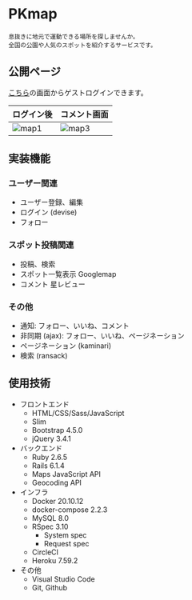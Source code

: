 # PKmap
```
息抜きに地元で運動できる場所を探しませんか。
全国の公園や人気のスポットを紹介するサービスです。
```
<!--
目的: googlemapのような情報の蓄積 Twitterのような呟きではない

苦労したこと

導入、環境構築: ぶっちゃけこれが一番しんどかった
- docker
- cicd: プルリクエスト, build, test
- devise
- rspec
- webpack_JS
- bootstrap 3.4.1 → 4.5.0

フロントエンド
- レスポンシブ スマホでは下端にfooterを固定
- 微調整 通知のベル position: relative
- <div>構成の知識や方法が知らない 人のgithubを見た

バックエンド
- 地図の表示 gon: JSにインスタンス変数を入れる
  - Homeページ  ピンは複数 + 吹き出し
  - 詳細ページ  ピンは1つ
- seed: (フォロー、いいね、コメント) * 通知
- フォーム送信のpath 作成・削除 (routes, posts/show, comments/comment)

インフラ
- Docker
  - 3つの環境
  - 何10分も時間がかかる

感想
- slimによるコード量削減がすごい
- フロントとバックエンドの両立の難しさ 手が回らない
- JSの読み込み時間がかかる...

参考
- メルカリ, インスタ, googlemap, amazon
- その他

方針
- わからないことをメモして1つ1つ潰していった

-->

## 公開ページ
[こちら](https://rails-pk.herokuapp.com/)の画面からゲストログインできます。

|ログイン後|コメント画面|
|---|---|
|![map1](https://user-images.githubusercontent.com/67915047/157975655-bfceb0a0-667a-4e14-b5e0-993cf8482ed0.jpg)|![map3](https://user-images.githubusercontent.com/67915047/158097271-b1fca94e-6d1a-4604-98f3-7b73a28faa05.jpg)|


## 実装機能

### ユーザー関連
* ユーザー登録、編集
* ログイン (devise)
* フォロー

### スポット投稿関連
* 投稿、検索
* スポット一覧表示 Googlemap
* コメント 星レビュー

### その他
* 通知: フォロー、いいね、コメント
* 非同期 (ajax): フォロー、いいね、ページネーション
* ページネーション (kaminari)
* 検索 (ransack)

## 使用技術
* フロントエンド
  * HTML/CSS/Sass/JavaScript
  * Slim
  * Bootstrap 4.5.0
  * jQuery 3.4.1
* バックエンド
  * Ruby 2.6.5
  * Rails 6.1.4
  <!-- 地図を表示 -->
  * Maps JavaScript API
  <!-- 高精度で緯度経度を算出 -->
  * Geocoding API
* インフラ
  * Docker 20.10.12
  * docker-compose 2.2.3
  <!-- * Puma -->
  * MySQL 8.0
  * RSpec 3.10
    * System spec
    * Request spec
  * CircleCI
  * Heroku 7.59.2
* その他
  * Visual Studio Code
  * Git, Github
  <!-- * drawio -->
